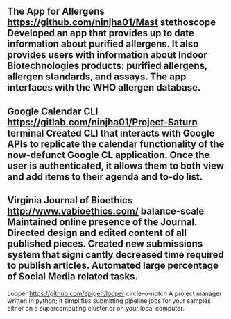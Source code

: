 The App for Allergens
https://github.com/ninjha01/Mast
stethoscope
Developed an app that provides up to date information about purified allergens. It also provides users with information about Indoor Biotechnologies products: purified allergens, allergen standards, and assays. The app interfaces with the WHO allergen database.
---
Google Calendar CLI
https://gitlab.com/ninjha01/Project-Saturn
terminal
Created CLI that interacts with Google APIs to replicate the calendar functionality of the now-defunct Google CL application. Once the user is authenticated, it allows them to both view and add items to their agenda and to-do list.
---
Virginia Journal of Bioethics
http://www.vabioethics.com/
balance-scale
Maintained online presence of the Journal. Directed design and edited content of all published pieces. Created new submissions system that signi cantly decreased time required to publish articles. Automated large percentage of Social Media related tasks.
---
Looper
https://github.com/epigen/looper
circle-o-notch
A project manager written in python; it simplifies submitting pipeline jobs for your samples either on a supercomputing cluster or on your local computer.
